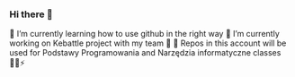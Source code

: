 ### Hi there 👋
🌱 I’m currently learning how to use github in the right way
🔭 I’m currently working on Kebattle project with my team :muscle:
:open_file_folder: Repos in this account will be used for Podstawy Programowania and Narzędzia informatyczne classes
:rainbow_flag::zap:
<!--
**klasycznienielogiczny/klasycznienielogiczny** is a ✨ _special_ ✨ repository because its `README.md` (this file) appears on your GitHub profile.

Here are some ideas to get you started:

- 🔭 I’m currently working on ...
- 
- 👯 I’m looking to collaborate on ...
- 🤔 I’m looking for help with ...
- 💬 Ask me about ...
- 📫 How to reach me: ...
- 😄 Pronouns: ...
- ⚡ Fun fact: ...
-->
